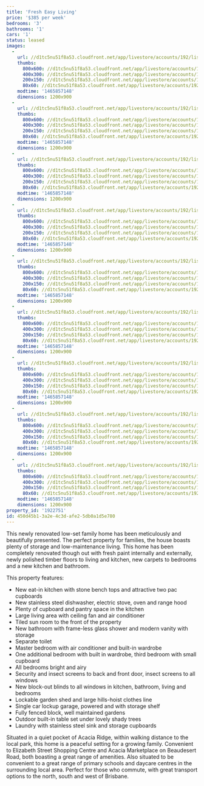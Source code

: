 ```yaml
---
title: 'Fresh Easy Living'
price: '$385 per week'
bedrooms: '3'
bathrooms: '1'
cars: '1'
status: leased
images:
  -
    url: //d1tc5nu51f8a53.cloudfront.net/app/livestore/accounts/192/listings/822090/images/Rothesay-25-Front-Da_6862505856_20160614083148.jpg
    thumbs:
      800x600: //d1tc5nu51f8a53.cloudfront.net/app/livestore/accounts/192/listings/822090/images/Rothesay-25-Front-Da_6862505856_20160614083148_800x600.jpg
      400x300: //d1tc5nu51f8a53.cloudfront.net/app/livestore/accounts/192/listings/822090/images/Rothesay-25-Front-Da_6862505856_20160614083148_400x300.jpg
      200x150: //d1tc5nu51f8a53.cloudfront.net/app/livestore/accounts/192/listings/822090/images/Rothesay-25-Front-Da_6862505856_20160614083148_200x150.jpg
      80x60: //d1tc5nu51f8a53.cloudfront.net/app/livestore/accounts/192/listings/822090/images/Rothesay-25-Front-Da_6862505856_20160614083148_80x60.jpg
    modtime: '1465857148'
    dimensions: 1200x900
  -
    url: //d1tc5nu51f8a53.cloudfront.net/app/livestore/accounts/192/listings/822090/images/Rothesay-25-Living-D_4876434505_20160614083151.jpg
    thumbs:
      800x600: //d1tc5nu51f8a53.cloudfront.net/app/livestore/accounts/192/listings/822090/images/Rothesay-25-Living-D_4876434505_20160614083151_800x600.jpg
      400x300: //d1tc5nu51f8a53.cloudfront.net/app/livestore/accounts/192/listings/822090/images/Rothesay-25-Living-D_4876434505_20160614083151_400x300.jpg
      200x150: //d1tc5nu51f8a53.cloudfront.net/app/livestore/accounts/192/listings/822090/images/Rothesay-25-Living-D_4876434505_20160614083151_200x150.jpg
      80x60: //d1tc5nu51f8a53.cloudfront.net/app/livestore/accounts/192/listings/822090/images/Rothesay-25-Living-D_4876434505_20160614083151_80x60.jpg
    modtime: '1465857148'
    dimensions: 1200x900
  -
    url: //d1tc5nu51f8a53.cloudfront.net/app/livestore/accounts/192/listings/822090/images/Rothesay-25-Kitchen-_6074880539_20160614083148.jpg
    thumbs:
      800x600: //d1tc5nu51f8a53.cloudfront.net/app/livestore/accounts/192/listings/822090/images/Rothesay-25-Kitchen-_6074880539_20160614083148_800x600.jpg
      400x300: //d1tc5nu51f8a53.cloudfront.net/app/livestore/accounts/192/listings/822090/images/Rothesay-25-Kitchen-_6074880539_20160614083148_400x300.jpg
      200x150: //d1tc5nu51f8a53.cloudfront.net/app/livestore/accounts/192/listings/822090/images/Rothesay-25-Kitchen-_6074880539_20160614083148_200x150.jpg
      80x60: //d1tc5nu51f8a53.cloudfront.net/app/livestore/accounts/192/listings/822090/images/Rothesay-25-Kitchen-_6074880539_20160614083148_80x60.jpg
    modtime: '1465857148'
    dimensions: 1200x900
  -
    url: //d1tc5nu51f8a53.cloudfront.net/app/livestore/accounts/192/listings/822090/images/Rothesay-25-Bathroom_8083552583_20160614083143.jpg
    thumbs:
      800x600: //d1tc5nu51f8a53.cloudfront.net/app/livestore/accounts/192/listings/822090/images/Rothesay-25-Bathroom_8083552583_20160614083143_800x600.jpg
      400x300: //d1tc5nu51f8a53.cloudfront.net/app/livestore/accounts/192/listings/822090/images/Rothesay-25-Bathroom_8083552583_20160614083143_400x300.jpg
      200x150: //d1tc5nu51f8a53.cloudfront.net/app/livestore/accounts/192/listings/822090/images/Rothesay-25-Bathroom_8083552583_20160614083143_200x150.jpg
      80x60: //d1tc5nu51f8a53.cloudfront.net/app/livestore/accounts/192/listings/822090/images/Rothesay-25-Bathroom_8083552583_20160614083143_80x60.jpg
    modtime: '1465857148'
    dimensions: 1200x900
  -
    url: //d1tc5nu51f8a53.cloudfront.net/app/livestore/accounts/192/listings/822090/images/Rothesay-25-Bed1-Day_7446752819_20160614083144.jpg
    thumbs:
      800x600: //d1tc5nu51f8a53.cloudfront.net/app/livestore/accounts/192/listings/822090/images/Rothesay-25-Bed1-Day_7446752819_20160614083144_800x600.jpg
      400x300: //d1tc5nu51f8a53.cloudfront.net/app/livestore/accounts/192/listings/822090/images/Rothesay-25-Bed1-Day_7446752819_20160614083144_400x300.jpg
      200x150: //d1tc5nu51f8a53.cloudfront.net/app/livestore/accounts/192/listings/822090/images/Rothesay-25-Bed1-Day_7446752819_20160614083144_200x150.jpg
      80x60: //d1tc5nu51f8a53.cloudfront.net/app/livestore/accounts/192/listings/822090/images/Rothesay-25-Bed1-Day_7446752819_20160614083144_80x60.jpg
    modtime: '1465857148'
    dimensions: 1200x900
  -
    url: //d1tc5nu51f8a53.cloudfront.net/app/livestore/accounts/192/listings/822090/images/Rothesay-25-Bed2-Day_9866667092_20160614083144.jpg
    thumbs:
      800x600: //d1tc5nu51f8a53.cloudfront.net/app/livestore/accounts/192/listings/822090/images/Rothesay-25-Bed2-Day_9866667092_20160614083144_800x600.jpg
      400x300: //d1tc5nu51f8a53.cloudfront.net/app/livestore/accounts/192/listings/822090/images/Rothesay-25-Bed2-Day_9866667092_20160614083144_400x300.jpg
      200x150: //d1tc5nu51f8a53.cloudfront.net/app/livestore/accounts/192/listings/822090/images/Rothesay-25-Bed2-Day_9866667092_20160614083144_200x150.jpg
      80x60: //d1tc5nu51f8a53.cloudfront.net/app/livestore/accounts/192/listings/822090/images/Rothesay-25-Bed2-Day_9866667092_20160614083144_80x60.jpg
    modtime: '1465857148'
    dimensions: 1200x900
  -
    url: //d1tc5nu51f8a53.cloudfront.net/app/livestore/accounts/192/listings/822090/images/Rothesay-25-Bed3-Day_6519546821_20160614083145.jpg
    thumbs:
      800x600: //d1tc5nu51f8a53.cloudfront.net/app/livestore/accounts/192/listings/822090/images/Rothesay-25-Bed3-Day_6519546821_20160614083145_800x600.jpg
      400x300: //d1tc5nu51f8a53.cloudfront.net/app/livestore/accounts/192/listings/822090/images/Rothesay-25-Bed3-Day_6519546821_20160614083145_400x300.jpg
      200x150: //d1tc5nu51f8a53.cloudfront.net/app/livestore/accounts/192/listings/822090/images/Rothesay-25-Bed3-Day_6519546821_20160614083145_200x150.jpg
      80x60: //d1tc5nu51f8a53.cloudfront.net/app/livestore/accounts/192/listings/822090/images/Rothesay-25-Bed3-Day_6519546821_20160614083145_80x60.jpg
    modtime: '1465857148'
    dimensions: 1200x900
  -
    url: //d1tc5nu51f8a53.cloudfront.net/app/livestore/accounts/192/listings/822090/images/Rothesay-25-Sunroom-_5371238091_20160614083151.jpg
    thumbs:
      800x600: //d1tc5nu51f8a53.cloudfront.net/app/livestore/accounts/192/listings/822090/images/Rothesay-25-Sunroom-_5371238091_20160614083151_800x600.jpg
      400x300: //d1tc5nu51f8a53.cloudfront.net/app/livestore/accounts/192/listings/822090/images/Rothesay-25-Sunroom-_5371238091_20160614083151_400x300.jpg
      200x150: //d1tc5nu51f8a53.cloudfront.net/app/livestore/accounts/192/listings/822090/images/Rothesay-25-Sunroom-_5371238091_20160614083151_200x150.jpg
      80x60: //d1tc5nu51f8a53.cloudfront.net/app/livestore/accounts/192/listings/822090/images/Rothesay-25-Sunroom-_5371238091_20160614083151_80x60.jpg
    modtime: '1465857148'
    dimensions: 1200x900
  -
    url: //d1tc5nu51f8a53.cloudfront.net/app/livestore/accounts/192/listings/822090/images/Rothesay-25-Backyard_2471102513_20160614083142.jpg
    thumbs:
      800x600: //d1tc5nu51f8a53.cloudfront.net/app/livestore/accounts/192/listings/822090/images/Rothesay-25-Backyard_2471102513_20160614083142_800x600.jpg
      400x300: //d1tc5nu51f8a53.cloudfront.net/app/livestore/accounts/192/listings/822090/images/Rothesay-25-Backyard_2471102513_20160614083142_400x300.jpg
      200x150: //d1tc5nu51f8a53.cloudfront.net/app/livestore/accounts/192/listings/822090/images/Rothesay-25-Backyard_2471102513_20160614083142_200x150.jpg
      80x60: //d1tc5nu51f8a53.cloudfront.net/app/livestore/accounts/192/listings/822090/images/Rothesay-25-Backyard_2471102513_20160614083142_80x60.jpg
    modtime: '1465857148'
    dimensions: 1200x900
property_id: '1922751'
id: 450d45b1-3a2e-4c3d-afe2-5db0a1d5e780
---
```

This newly renovated low-set family home has been meticulously and beautifully presented. The perfect property for families, the house boasts plenty of storage and low-maintenance living. This home has been completely renovated though out with fresh paint internally and externally, newly polished timber floors to living and kitchen, new carpets to bedrooms and a new kitchen and bathroom. 

This property features:

*  New eat-in kitchen with stone bench tops and attractive two pac cupboards
*  New stainless steel dishwasher, electric stove, oven and range hood 
*  Plenty of cupboard and pantry space in the kitchen
*  Large living area with ceiling fan and air conditioner
*  Tiled sun room to the front of the property
*  New bathroom with frame-less glass shower and modern vanity with storage
*  Separate toilet
*  Master bedroom with air conditioner and built-in wardrobe 
*  One additional bedroom with built in wardrobe, third bedroom with small cupboard
*  All bedrooms bright and airy
*  Security and insect screens to back and front door, insect screens to all windows
*  New block-out blinds to all windows in kitchen, bathroom, living and bedrooms 
*  Lockable garden shed and large hills-hoist clothes line
*  Single car lockup garage, powered and with storage shelf
*  Fully fenced block, well maintained gardens
*  Outdoor built-in table set under lovely shady trees
*  Laundry with stainless steel sink and storage cupboards

Situated in a quiet pocket of Acacia Ridge, within walking distance to the local park, this home is a peaceful setting for a growing family. Convenient to Elizabeth Street Shopping Centre and Acacia Marketplace on Beaudesert Road, both boasting a great range of amenities. Also situated to be convenient to a great range of primary schools and daycare centres in the surrounding local area. Perfect for those who commute, with great transport options to the north, south and west of Brisbane.